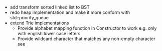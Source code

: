 - add transform sorted linked list to BST
- redo heap implementation and make it more conform with std::priority_queue
- extend Trie implementations
    - Provide alphabet mapping function in Constructor to work e.g. only with english lower case letters
    - Provide wildcard character that matches any non-empty character see 
